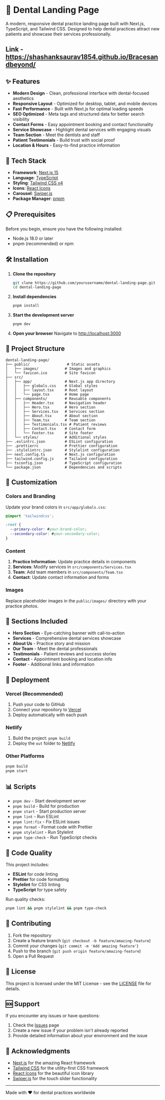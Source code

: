 # 🦷 Dental Landing Page

A modern, responsive dental practice landing page built with Next.js, TypeScript, and Tailwind CSS. Designed to help dental practices attract new patients and showcase their services professionally.

## Link - https://shashanksaurav1854.github.io/Bracesandbeyond/

## ✨ Features

- **Modern Design** - Clean, professional interface with dental-focused aesthetics
- **Responsive Layout** - Optimized for desktop, tablet, and mobile devices
- **Fast Performance** - Built with Next.js for optimal loading speeds
- **SEO Optimized** - Meta tags and structured data for better search visibility
- **Contact Forms** - Easy appointment booking and contact functionality
- **Service Showcase** - Highlight dental services with engaging visuals
- **Team Section** - Meet the dentists and staff
- **Patient Testimonials** - Build trust with social proof
- **Location & Hours** - Easy-to-find practice information

## 🚀 Tech Stack

- **Framework**: [Next.js 15](https://nextjs.org/)
- **Language**: [TypeScript](https://www.typescriptlang.org/)
- **Styling**: [Tailwind CSS v4](https://tailwindcss.com/)
- **Icons**: [React Icons](https://react-icons.github.io/react-icons/)
- **Carousel**: [Swiper.js](https://swiperjs.com/)
- **Package Manager**: [pnpm](https://pnpm.io/)

## 📋 Prerequisites

Before you begin, ensure you have the following installed:

- Node.js 18.0 or later
- pnpm (recommended) or npm

## 🛠️ Installation

1. **Clone the repository**

   ```bash
   git clone https://github.com/yourusername/dental-landing-page.git
   cd dental-landing-page
   ```

2. **Install dependencies**

   ```bash
   pnpm install
   ```

3. **Start the development server**

   ```bash
   pnpm dev
   ```

4. **Open your browser**
   Navigate to [http://localhost:3000](http://localhost:3000)

## 📁 Project Structure

```
dental-landing-page/
├── public/                 # Static assets
│   ├── images/            # Images and graphics
│   └── favicon.ico        # Site favicon
├── src/
│   ├── app/               # Next.js app directory
│   │   ├── globals.css    # Global styles
│   │   ├── layout.tsx     # Root layout
│   │   └── page.tsx       # Home page
│   ├── components/        # Reusable components
│   │   ├── Header.tsx     # Navigation header
│   │   ├── Hero.tsx       # Hero section
│   │   ├── Services.tsx   # Services section
│   │   ├── About.tsx      # About section
│   │   ├── Team.tsx       # Team section
│   │   ├── Testimonials.tsx # Patient reviews
│   │   ├── Contact.tsx    # Contact form
│   │   └── Footer.tsx     # Site footer
│   └── styles/            # Additional styles
├── .eslintrc.json         # ESLint configuration
├── .prettierrc            # Prettier configuration
├── .stylelintrc.json      # Stylelint configuration
├── next.config.ts         # Next.js configuration
├── tailwind.config.js     # Tailwind configuration
├── tsconfig.json          # TypeScript configuration
└── package.json           # Dependencies and scripts
```

## 🎨 Customization

### Colors and Branding

Update your brand colors in `src/app/globals.css`:

```css
@import 'tailwindcss';

:root {
  --primary-color: #your-brand-color;
  --secondary-color: #your-secondary-color;
}
```

### Content

1. **Practice Information**: Update practice details in components
2. **Services**: Modify services in `src/components/Services.tsx`
3. **Team**: Add team members in `src/components/Team.tsx`
4. **Contact**: Update contact information and forms

### Images

Replace placeholder images in the `public/images/` directory with your practice photos.

## 📱 Sections Included

- **Hero Section** - Eye-catching banner with call-to-action
- **Services** - Comprehensive dental services showcase
- **About Us** - Practice story and mission
- **Our Team** - Meet the dental professionals
- **Testimonials** - Patient reviews and success stories
- **Contact** - Appointment booking and location info
- **Footer** - Additional links and information

## 🚀 Deployment

### Vercel (Recommended)

1. Push your code to GitHub
2. Connect your repository to [Vercel](https://vercel.com)
3. Deploy automatically with each push

### Netlify

1. Build the project: `pnpm build`
2. Deploy the `out` folder to [Netlify](https://netlify.com)

### Other Platforms

```bash
pnpm build
pnpm start
```

## 📊 Scripts

- `pnpm dev` - Start development server
- `pnpm build` - Build for production
- `pnpm start` - Start production server
- `pnpm lint` - Run ESLint
- `pnpm lint:fix` - Fix ESLint issues
- `pnpm format` - Format code with Prettier
- `pnpm stylelint` - Run Stylelint
- `pnpm type-check` - Run TypeScript checks

## 🔧 Code Quality

This project includes:

- **ESLint** for code linting
- **Prettier** for code formatting
- **Stylelint** for CSS linting
- **TypeScript** for type safety

Run quality checks:

```bash
pnpm lint && pnpm stylelint && pnpm type-check
```

## 🤝 Contributing

1. Fork the repository
2. Create a feature branch (`git checkout -b feature/amazing-feature`)
3. Commit your changes (`git commit -m 'Add amazing feature'`)
4. Push to the branch (`git push origin feature/amazing-feature`)
5. Open a Pull Request

## 📄 License

This project is licensed under the MIT License - see the [LICENSE](LICENSE) file for details.

## 🆘 Support

If you encounter any issues or have questions:

1. Check the [Issues](https://github.com/yourusername/dental-landing-page/issues) page
2. Create a new issue if your problem isn't already reported
3. Provide detailed information about your environment and the issue

## 🙏 Acknowledgments

- [Next.js](https://nextjs.org/) for the amazing React framework
- [Tailwind CSS](https://tailwindcss.com/) for the utility-first CSS framework
- [React Icons](https://react-icons.github.io/) for the beautiful icon library
- [Swiper.js](https://swiperjs.com/) for the touch slider functionality

---

Made with ❤️ for dental practices worldwide
